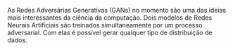 As Redes Adversárias Generativas (GANs) no momento são uma das ideias mais interessantes da ciência da computação. Dois modelos de Redes Neurais Artificiais são treinados simultaneamente por um processo adversarial. Com elas é possível gerar qualquer tipo de distribuição de dados.